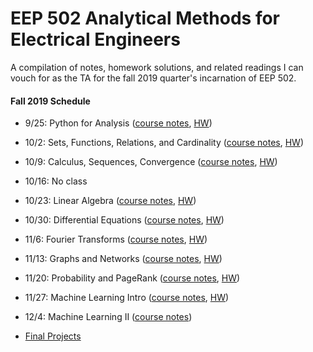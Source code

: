 # EEP 502 Analytical Methods for Electrical Engineers 
A compilation of notes, homework solutions, and related readings I can vouch for as the TA for the fall 2019 quarter's incarnation of EEP 502.

#### Fall 2019 Schedule

- 9/25: Python for Analysis ([course notes](https://github.com/VictorCannestro/EEP502/blob/master/W1_Intro_to_Python/1_Python.ipynb), [HW](https://github.com/VictorCannestro/EEP502/blob/master/All_Solutions/HW_01_Python_Due_10_02_Solutions_Version1.ipynb))

- 10/2: Sets, Functions, Relations, and Cardinality ([course notes](https://github.com/VictorCannestro/EEP502/blob/master/W2_Sets_Functions_and_Relations/2_Preliminaries.ipynb), [HW](https://github.com/VictorCannestro/EEP502/blob/master/All_Solutions/HW_02_Python_Due_10_09_solutions.ipynb))

- 10/9: Calculus, Sequences, Convergence ([course notes](https://github.com/VictorCannestro/EEP502/blob/master/W3_Real_Analysis/3_Real_Analysis.ipynb), [HW](https://github.com/VictorCannestro/EEP502/blob/master/All_Solutions/HW_03_Reals_Due_10_23_Solutions.ipynb))

- 10/16: No class

- 10/23: Linear Algebra ([course notes](https://github.com/VictorCannestro/EEP502/blob/master/W4_Linear_Algebra/4_LinearAlgebra.ipynb), [HW](https://github.com/VictorCannestro/EEP502/blob/master/All_Solutions/HW_04_LinearAlgebra_Due_10_30_Solutions.ipynb))

- 10/30: Differential Equations ([course notes](https://github.com/VictorCannestro/EEP502/blob/master/W5_Differential_Equations/5_Diffeq.ipynb), [HW](https://github.com/VictorCannestro/EEP502/blob/master/All_Solutions/HW_05_DiffEq_Due_11_6_Solutions.ipynb))

- 11/6: Fourier Transforms ([course notes](https://github.com/VictorCannestro/EEP502/blob/master/W6_Fourier_Theory/6_Transforms.ipynb), [HW](https://github.com/VictorCannestro/EEP502/blob/master/All_Solutions/HW_06_Fourier_Due_11_13_Solutions.ipynb))

- 11/13: Graphs and Networks ([course notes](https://github.com/VictorCannestro/EEP502/blob/master/W7_Graphs_and_Networks/7_Graphs.ipynb), [HW](https://github.com/VictorCannestro/EEP502/blob/master/All_Solutions/HW_07_Graphs_Due_11_20_Solutions.ipynb))

- 11/20: Probability and PageRank ([course notes](https://github.com/VictorCannestro/EEP502/blob/master/W8_Probability/8_Probability.ipynb), [HW](https://github.com/VictorCannestro/EEP502/blob/master/All_Solutions/HW_08_Probability_Due_11_27_Solutions.ipynb))

- 11/27: Machine Learning Intro ([course notes](https://github.com/VictorCannestro/EEP502/blob/master/W9_Machine_Learning/9_ML1.ipynb), [HW](https://github.com/VictorCannestro/EEP502/blob/master/All_Solutions/HW_09_ML_Due_12_4_Solutions.ipynb))

- 12/4: Machine Learning II ([course notes](https://github.com/VictorCannestro/EEP502/blob/master/W10_Machine_Learning_2/9_ML2.ipynb))

- [Final Projects](https://github.com/VictorCannestro/EEP502/blob/master/All_Solutions/HW_10_Due_12_15_Solutions.ipynb)
